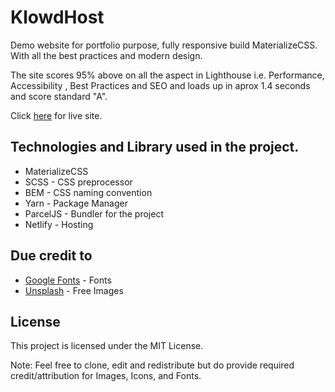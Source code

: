 # KlowdHost

Demo website for portfolio purpose, fully responsive build MaterializeCSS. With all the best practices and modern design.

The site scores 95% above on all the aspect in Lighthouse i.e. Performance, Accessibility , Best Practices and SEO and loads up in aprox 1.4 seconds and score standard "A".

Click [here]([https://amazing-ptolemy-fccb31.netlify.com/](https://amazing-ptolemy-fccb31.netlify.com/)) for live site.

## Technologies and Library used in the project.

* MaterializeCSS
* SCSS - CSS preprocessor
* BEM - CSS naming convention
* Yarn - Package Manager
* ParcelJS - Bundler for the project
* Netlify - Hosting

## Due credit to

* [Google Fonts](https://fonts.google.com/) - Fonts
* [Unsplash](https://unsplash.com/) - Free Images

## License

This project is licensed under the MIT License.


Note: Feel free to clone, edit and redistribute but do provide required credit/attribution for Images, Icons, and Fonts.